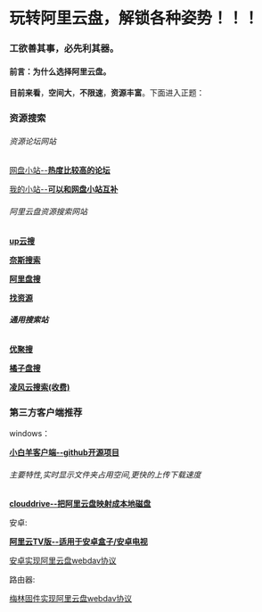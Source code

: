 # 玩转阿里云盘，解锁各种姿势！！！

### 工欲善其事，必先利其器。

[^使用须知]: 本页面所有内容均搜集自互联网

#### 前言：为什么选择阿里云盘。

**目前来看**，**空间大**，**不限速**，**资源丰富**。下面进入正题：

### 资源搜索
###### 资源论坛网站
[网盘小站--**热度比较高的论坛**](https://wpxz.org)

[我的小站--**可以和网盘小站互补**](https://newxiaozhan.com/)

###### 阿里云盘资源搜索网站
[**up云搜**](https://www.upyunso.com/)

[**奈斯搜索**](https://www.niceso.fun/)

[**阿里盘搜**](https://www.alipansou.com/)

[**找资源**](https://zhaoziyuan.la/)

###### **通用搜索站**

[**优聚搜**](https://jujuso.com/) 

[**橘子盘搜**](https://www.nmme.cc/)

[**凌风云搜索(收费)**](https://www.lingfengyun.com/)


### 第三方客户端推荐

windows：

[**小白羊客户端--github开源项目**](https://github.com/liupan1890/aliyunpan/) 

###### 主要特性,实时显示文件夹占用空间,更快的上传下载速度

[**clouddrive--把阿里云盘映射成本地磁盘**](https://www.52pojie.cn/thread-1490131-1-1.html)

安卓:

[**阿里云TV版--适用于安卓盒子/安卓电视**](https://aliyunpantv.gitlab.io/)

[安卓实现阿里云盘webdav协议](https://github.com/eritpchy/webdav-aliyundriver-android)

路由器:

[梅林固件实现阿里云盘webdav协议](https://github.com/messense/aliyundrive-webdav)
